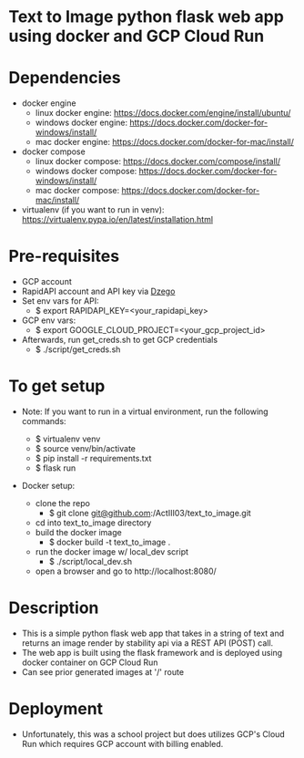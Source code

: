 # Text to Image python flask web app using docker and GCP Cloud Run

# Dependencies
- docker engine 
  - linux docker engine: https://docs.docker.com/engine/install/ubuntu/
  - windows docker engine: https://docs.docker.com/docker-for-windows/install/
  - mac docker engine: https://docs.docker.com/docker-for-mac/install/
- docker compose
  - linux docker compose: https://docs.docker.com/compose/install/
  - windows docker compose: https://docs.docker.com/docker-for-windows/install/
  - mac docker compose: https://docs.docker.com/docker-for-mac/install/
- virtualenv (if you want to run in venv): https://virtualenv.pypa.io/en/latest/installation.html

# Pre-requisites
- GCP account
- RapidAPI account and API key via [Dzego](https://rapidapi.com/dzego/api/dzego)
- Set env vars for API:
  - $ export RAPIDAPI_KEY=<your_rapidapi_key>
- GCP env vars:
  - $ export GOOGLE_CLOUD_PROJECT=<your_gcp_project_id>
- Afterwards, run get_creds.sh to get GCP credentials
  - $ ./script/get_creds.sh
# To get setup
* Note:  If you want to run in a virtual environment, run the following commands:
  - $ virtualenv venv
  - $ source venv/bin/activate
  - $ pip install -r requirements.txt
  - $ flask run

* Docker setup:
  - clone the repo
    * $ git clone git@github.com:/ActIII03/text_to_image.git
  - cd into text_to_image directory
  - build the docker image
    * $ docker build -t text_to_image .
  - run the docker image w/ local_dev script
    * $ ./script/local_dev.sh
  - open a browser and go to http://localhost:8080/

#  Description
- This is a simple python flask web app that takes in a string of text and returns an image render by stability api via a REST API (POST) call.
- The web app is built using the flask framework and is deployed using docker container on GCP Cloud Run
- Can see prior generated images at '/' route

# Deployment
- Unfortunately, this was a school project but does utilizes GCP's Cloud Run which requires GCP account with billing enabled.

